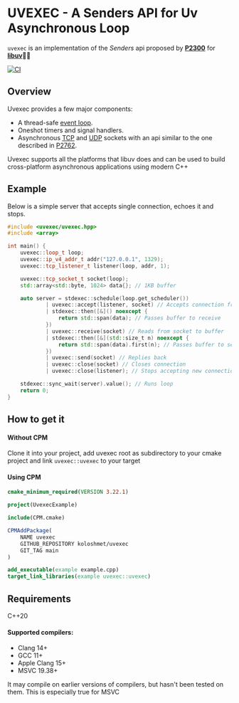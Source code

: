 # UVEXEC - A Senders API for Uv Asynchronous Loop

`uvexec` is an implementation of the _Senders_ api proposed by [**P2300**](http://wg21.link/p2300) for [**libuv**](https://github.com/libuv/libuv)🦄🦖

[![CI](https://github.com/koloshmet/uvexec/actions/workflows/ci.yml/badge.svg)](https://github.com/koloshmet/uvexec/actions/workflows/ci.yml)

## Overview
Uvexec provides a few major components:

- A thread-safe [event loop](examples/schedule_bench.cpp).
- Oneshot timers and signal handlers.
- Asynchronous [TCP](examples/echo_with_async_value.cpp) and [UDP](examples/echo_uvexec_udp.cpp) sockets 
with an api similar to the one described in [P2762](https://www.open-std.org/jtc1/sc22/wg21/docs/papers/2023/p2762r2.pdf).

Uvexec supports all the platforms that libuv does and can be used to build cross-platform asynchronous applications
using modern C++

## Example

Below is a simple server that accepts single connection, echoes it and stops.

```c++
#include <uvexec/uvexec.hpp>
#include <array>

int main() {
    uvexec::loop_t loop;
    uvexec::ip_v4_addr_t addr("127.0.0.1", 1329);
    uvexec::tcp_listener_t listener(loop, addr, 1);

    uvexec::tcp_socket_t socket(loop);
    std::array<std::byte, 1024> data{}; // 1KB buffer

    auto server = stdexec::schedule(loop.get_scheduler())
            | uvexec::accept(listener, socket) // Accepts connection from listener
            | stdexec::then([&]() noexcept {
                return std::span(data); // Passes buffer to receive
            })
            | uvexec::receive(socket) // Reads from socket to buffer
            | stdexec::then([&](std::size_t n) noexcept {
                return std::span(data).first(n); // Passes buffer to send
            })
            | uvexec::send(socket) // Replies back
            | uvexec::close(socket) // Closes connection
            | uvexec::close(listener); // Stops accepting new connection

    stdexec::sync_wait(server).value(); // Runs loop
    return 0;
}
```

## How to get it

#### Without CPM
Clone it into your project, add uvexec root as subdirectory to your cmake project and link `uvexec::uvexec` to your target 


#### Using CPM

```cmake
cmake_minimum_required(VERSION 3.22.1)

project(UvexecExample)

include(CPM.cmake)

CPMAddPackage(
    NAME uvexec
    GITHUB_REPOSITORY koloshmet/uvexec
    GIT_TAG main
)

add_executable(example example.cpp)
target_link_libraries(example uvexec::uvexec)
```

## Requirements

C++20

#### Supported compilers:
- Clang 14+
- GCC 11+
- Apple Clang 15+
- MSVC 19.38+

It may compile on earlier versions of compilers, but hasn't been tested on them.
This is especially true for MSVC
